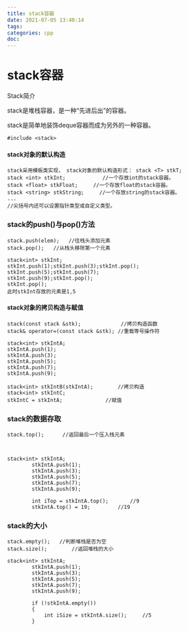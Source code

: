 ```yaml
---
title: stack容器
date: 2021-07-05 13:40:14
tags:
categories: cpp
doc:
---
```


# stack容器

Stack简介

stack是堆栈容器，是一种“先进后出”的容器。

stack是简单地装饰deque容器而成为另外的一种容器。

`#include <stack> `

#### stack对象的默认构造

```
stack采用模板类实现， stack对象的默认构造形式： stack <T> stkT;  
stack <int> stkInt;            //一个存放int的stack容器。
stack <float> stkFloat;     //一个存放float的stack容器。
stack <string> stkString;     //一个存放string的stack容器。
...				    
//尖括号内还可以设置指针类型或自定义类型。

```

### stack的push()与pop()方法  

```
stack.push(elem);   //往栈头添加元素
stack.pop();   //从栈头移除第一个元素
```

```
stack<int> stkInt;  	
stkInt.push(1);stkInt.push(3);stkInt.pop();   
stkInt.push(5);stkInt.push(7);  
stkInt.push(9);stkInt.pop();   	
stkInt.pop();  
此时stkInt存放的元素是1,5  
```

#### stack对象的拷贝构造与赋值

```
stack(const stack &stk);		     //拷贝构造函数
stack& operator=(const stack &stk);	//重载等号操作符
```

```
stack<int> stkIntA;
stkIntA.push(1);
stkIntA.push(3);
stkIntA.push(5);
stkIntA.push(7);
stkIntA.push(9);

stack<int> stkIntB(stkIntA);		//拷贝构造
stack<int> stkIntC;
stkIntC = stkIntA;				//赋值

```

### stack的数据存取

```
stack.top();	  //返回最后一个压入栈元素
```



```


stack<int> stkIntA;
		stkIntA.push(1);
		stkIntA.push(3);
		stkIntA.push(5);
		stkIntA.push(7);
		stkIntA.push(9);

		int iTop = stkIntA.top();		//9
		stkIntA.top() = 19;			//19

```

### stack的大小

```
stack.empty();   //判断堆栈是否为空
stack.size(); 	     //返回堆栈的大小
```

```
stack<int> stkIntA;
		stkIntA.push(1);
		stkIntA.push(3);
		stkIntA.push(5);
		stkIntA.push(7);
		stkIntA.push(9);

		if (!stkIntA.empty())
		{
			int iSize = stkIntA.size();		//5
		}

```

